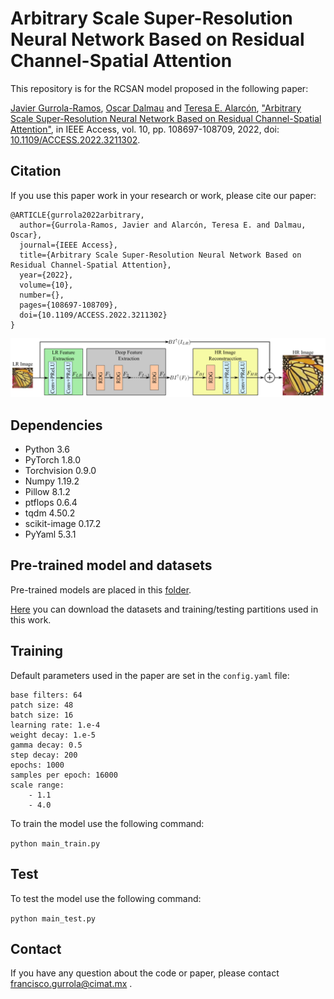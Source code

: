# Arbitrary Scale Super-Resolution Neural Network Based on Residual Channel-Spatial Attention

This repository is for the RCSAN model proposed in the following paper:

[Javier Gurrola-Ramos](https://scholar.google.com.mx/citations?user=NuhdwkgAAAAJ&hl=es), [Oscar Dalmau](https://scholar.google.com.mx/citations?user=5oUOG4cAAAAJ&hl=es&oi=sra) and [Teresa E. Alarcón](https://scholar.google.com.mx/citations?user=gSUClZYAAAAJ&hl=es&authuser=1), ["Arbitrary Scale Super-Resolution Neural Network Based on Residual Channel-Spatial Attention"](https://ieeexplore.ieee.org/document/9906989), in IEEE Access, vol. 10, pp. 108697-108709, 2022, doi: [10.1109/ACCESS.2022.3211302](https://doi.org/10.1109/ACCESS.2022.3211302).

## Citation
If you use this paper work in your research or work, please cite our paper:

```
@ARTICLE{gurrola2022arbitrary,
  author={Gurrola-Ramos, Javier and Alarcón, Teresa E. and Dalmau, Oscar},
  journal={IEEE Access}, 
  title={Arbitrary Scale Super-Resolution Neural Network Based on Residual Channel-Spatial Attention}, 
  year={2022},
  volume={10},
  number={},
  pages={108697-108709},
  doi={10.1109/ACCESS.2022.3211302}
}

```
![RCSAN](https://github.com/JavierGurrola/RCSAN/blob/main/figs/model.png)

## Dependencies
- Python 3.6
- PyTorch 1.8.0
- Torchvision 0.9.0
- Numpy 1.19.2
- Pillow 8.1.2
- ptflops 0.6.4
- tqdm 4.50.2
- scikit-image 0.17.2
- PyYaml 5.3.1

## Pre-trained model and datasets
Pre-trained models are placed in this [folder](https://github.com/JavierGurrola/RCSAN/blob/main/pretrained).

[Here](https://drive.google.com/drive/folders/1XTi4AFNVTPSIB2ZcKg6h8tB_oo6cOSsC?usp=sharing) you can download the datasets and training/testing partitions used in this work.


## Training


Default parameters used in the paper are set in the ```config.yaml``` file:

```
base filters: 64
patch size: 48
batch size: 16
learning rate: 1.e-4
weight decay: 1.e-5
gamma decay: 0.5
step decay: 200
epochs: 1000
samples per epoch: 16000
scale range:
    - 1.1
    - 4.0
```

To train the model use the following command:

```python main_train.py```

## Test

To test the model use the following command:

```python main_test.py```


## Contact

If you have any question about the code or paper, please contact francisco.gurrola@cimat.mx .